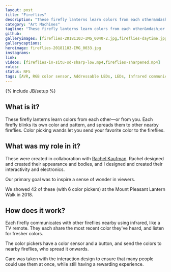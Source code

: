 ```yaml
---
layout: post
title: "Fireflies"
description: "These firefly lanterns learn colors from each other&mdash;or from you."
category: "Art Machines"
tagline: "These firefly lanterns learn colors from each other&mdash;or from you."
github:
galleryimages: [fireflies-20181103-IMG_0040-2.jpg,fireflies-daytime.jpg,fireflies-20181104-IMG_0276.jpg,fireflies-20181104-IMG_0305.jpg,fireflies-20181104-_DSC5123.jpg,fireflies-20181103-IMG_0246.jpg,fireflies-20181103-IMG_0183.jpg,]
gallerycaptions:
heroimage: fireflies-20181103-IMG_0033.jpg
instagrams:
link:
videos: [fireflies-in-situ-sd-sharp-low.mp4,fireflies-sharpened.mp4]
roles:
status: NFS
tags: [AVR, RGB color sensor, Addressable LEDs, LEDs, Infrared communication, 3D printing, Papier m&acirc;ch&eacute;, Interactivity, Artist, Hardware designer, Embedded developer, Collaborator, PLA]
---
```

{% include JB/setup %}

## What is it?

These firefly lanterns learn colors from each other&mdash;or from you. Each firefly blinks its own color and pattern, and spreads them to other nearby fireflies. Color picking wands let you send your favorite color to the fireflies.

## What was my role in it?

These were created in collaboration with [Rachel Kaufman](http://thistleandthy.me). Rachel designed and created their appearance and bodies, and I designed and created their interactivity and electronics.

Our primary goal was to inspire a sense of wonder in viewers.

We showed 42 of these (with 6 color pickers) at the Mount Pleasant Lantern Walk in 2018.

## How does it work?

Each firefly communicates with other fireflies nearby using infrared, like a TV remote. They each share the most recent color they've heard, and listen for fresher colors.

The color pickers have a color sensor and a button, and send the colors to nearby fireflies, who spread it onwards.

Care was taken with the interaction design to ensure that many people could use them at once, while still having a rewarding experience.
